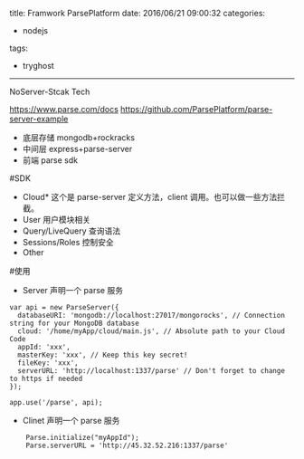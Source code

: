 title: Framwork ParsePlatform
date: 2016/06/21 09:00:32
categories:

 - nodejs 


tags:

- tryghost

---

NoServer-Stcak Tech

https://www.parse.com/docs
https://github.com/ParsePlatform/parse-server-example

 * 底层存储 mongodb+rockracks
 * 中间层 express+parse-server 
 * 前端 parse sdk

#SDK 

 * Cloud* 这个是 parse-server 定义方法，client 调用。也可以做一些方法拦截。
 * User 用户模块相关
 * Query/LiveQuery 查询语法
 * Sessions/Roles 控制安全
 * Other

#使用
 * Server 声明一个 parse 服务
```langauge-javascript
var api = new ParseServer({
  databaseURI: 'mongodb://localhost:27017/mongorocks', // Connection string for your MongoDB database
  cloud: '/home/myApp/cloud/main.js', // Absolute path to your Cloud Code
  appId: 'xxx',
  masterKey: 'xxx', // Keep this key secret!
  fileKey: 'xxx',
  serverURL: 'http://localhost:1337/parse' // Don't forget to change to https if needed
});

app.use('/parse', api);
```
 * Clinet 声明一个 parse 服务
```langauge-javascript
    Parse.initialize("myAppId");
    Parse.serverURL = 'http://45.32.52.216:1337/parse'


```




